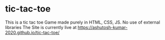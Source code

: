 # tic-tac-toe
This is a tic tac toe Game made purely in HTML, CSS, JS. No use of external libraries
The Site is currently live at https://ashutosh-kumar-2020.github.io/tic-tac-toe/
